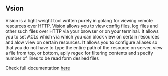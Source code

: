 ## Vsion

Vision is a light weight tool written purely in golang for viewing remote resources over HTTP. Vision allows you to view config files, log files and other such files over HTTP via your browser or on your terminal. It allows you to set ACLs which via which you can block view on certain resources and alow view on certain resources. It allows you to configure aliases so that you do not have to type the entire path of the resource on server, view a file from top, or bottom, aplly regex for filtering contents and specify number of lines to be read form desired files

Check full documentation <a href="https://github.com/djmgit/vision">here</a>
